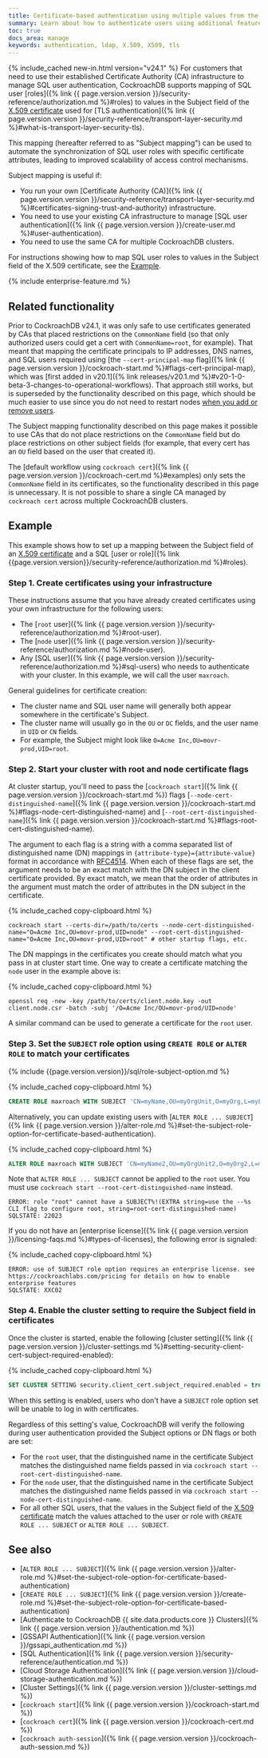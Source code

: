 ```yaml
---
title: Certificate-based authentication using multiple values from the X.509 Subject field
summary: Learn about how to authenticate users using additional features already present in your X.509 security certificates
toc: true
docs_area: manage
keywords: authentication, ldap, X.509, X509, tls
---
```


{% include_cached new-in.html version="v24.1" %} For customers that need to use their established Certificate Authority (CA) infrastructure to manage SQL user authentication, CockroachDB supports mapping of SQL user [roles]({% link {{ page.version.version }}/security-reference/authorization.md %}#roles) to values in the Subject field of the [X.509 certificate](https://en.wikipedia.org/wiki/X.509) used for [TLS authentication]({% link {{ page.version.version }}/security-reference/transport-layer-security.md %}#what-is-transport-layer-security-tls).

This mapping (hereafter referred to as "Subject mapping") can be used to automate the synchronization of SQL user roles with specific certificate attributes, leading to improved scalability of access control mechanisms.

Subject mapping is useful if:

- You run your own [Certificate Authority (CA)]({% link {{ page.version.version }}/security-reference/transport-layer-security.md %}#certificates-signing-trust-and-authority) infrastructure.
- You need to use your existing CA infrastructure to manage [SQL user authentication]({% link {{ page.version.version }}/create-user.md %}#user-authentication).
- You need to use the same CA for multiple CockroachDB clusters.

For instructions showing how to map SQL user roles to values in the Subject field of the X.509 certificate, see the [Example](#example).

{% include enterprise-feature.md %}

## Related functionality

Prior to CockroachDB v24.1, it was only safe to use certificates generated by CAs that placed restrictions on the `CommonName` field (so that only authorized users could get a cert with `CommonName=root`, for example). That meant that mapping the certificate principals to IP addresses, DNS names, and SQL users required using [the `--cert-principal-map` flag]({% link {{ page.version.version }}/cockroach-start.md %}#flags-cert-principal-map), which was [first added in v20.1]({% link releases/v20.1.md %}#v20-1-0-beta-3-changes-to-operational-workflows). That approach still works, but is superseded by the functionality described on this page, which should be much easier to use since you do not need to restart nodes [when you add or remove users](#step-3-set-the-subject-role-option-using-create-role-or-alter-role-to-match-your-certificates).

The Subject mapping functionality described on this page makes it possible to use CAs that do not place restrictions on the `CommonName` field but do place restrictions on other subject fields (for example, that every cert has an `OU` field based on the user that created it).

The [default workflow using `cockroach cert`]({% link {{ page.version.version }}/cockroach-cert.md %}#examples) only sets the `CommonName` field in its certificates, so the functionality described in this page is unnecessary. It is not possible to share a single CA managed by `cockroach cert` across multiple CockroachDB clusters.

## Example

This example shows how to set up a mapping between the Subject field of an [X.509 certificate](https://en.wikipedia.org/wiki/X.509) and a SQL [user or role]({% link {{page.version.version}}/security-reference/authorization.md %}#roles).

### Step 1. Create certificates using your infrastructure

These instructions assume that you have already created certificates using your own infrastructure for the following users:

- The [`root` user]({% link {{ page.version.version }}/security-reference/authorization.md %}#root-user).
- The [`node` user]({% link {{ page.version.version }}/security-reference/authorization.md %}#node-user).
- Any [SQL user]({% link {{ page.version.version }}/security-reference/authorization.md %}#sql-users) who needs to authenticate with your cluster. In this example, we will call the user `maxroach`.

General guidelines for certificate creation:

- The cluster name and SQL user name will generally both appear somewhere in the certificate's Subject.
- The cluster name will usually go in the `OU` or `DC` fields, and the user name in `UID` or `CN` fields.
- For example, the Subject might look like `O=Acme Inc,OU=movr-prod,UID=root`.

### Step 2. Start your cluster with root and node certificate flags

At cluster startup, you'll need to pass the [`cockroach start`]({% link {{ page.version.version }}/cockroach-start.md %}) flags [`--node-cert-distinguished-name`]({% link {{ page.version.version }}/cockroach-start.md %}#flags-node-cert-distinguished-name) and [`--root-cert-distinguished-name`]({% link {{ page.version.version }}/cockroach-start.md %}#flags-root-cert-distinguished-name).

The argument to each flag is a string with a comma separated list of distinguished name (DN) mappings in `{attribute-type}={attribute-value}` format in accordance with [RFC4514](https://www.rfc-editor.org/rfc/rfc4514). When each of these flags are set, the argument needs to be an exact match with the DN subject in the client certificate provided. By exact match, we mean that the order of attributes in the argument must match the order of attributes in the DN subject in the certificate.

{% include_cached copy-clipboard.html %}
~~~ shell
cockroach start --certs-dir=/path/to/certs --node-cert-distinguished-name="O=Acme Inc,OU=movr-prod,UID=node" --root-cert-distinguished-name="O=Acme Inc,OU=movr-prod,UID=root" # other startup flags, etc.
~~~

The DN mappings in the certificates you create should match what you pass in at cluster start time. One way to create a certificate matching the `node` user in the example above is:

{% include_cached copy-clipboard.html %}
~~~ shell
openssl req -new -key /path/to/certs/client.node.key -out client.node.csr -batch -subj '/O=Acme Inc/OU=movr-prod/UID=node'
~~~

A similar command can be used to generate a certificate for the `root` user.

### Step 3. Set the `SUBJECT` role option using `CREATE ROLE` or `ALTER ROLE` to match your certificates

{% include {{page.version.version}}/sql/role-subject-option.md %}

{% include_cached copy-clipboard.html %}
~~~ sql
CREATE ROLE maxroach WITH SUBJECT 'CN=myName,OU=myOrgUnit,O=myOrg,L=myLocality,ST=myState,C=myCountry' LOGIN;
~~~

Alternatively, you can update existing users with [`ALTER ROLE ... SUBJECT`]({% link {{ page.version.version }}/alter-role.md %}#set-the-subject-role-option-for-certificate-based-authentication).

{% include_cached copy-clipboard.html %}
~~~ sql
ALTER ROLE maxroach WITH SUBJECT 'CN=myName2,OU=myOrgUnit2,O=myOrg2,L=myLocality2,ST=myState2,C=myCountry2' LOGIN;
~~~

Note that `ALTER ROLE ... SUBJECT` cannot be applied to the `root` user. You must use `cockroach start --root-cert-distinguished-name` instead.

~~~
ERROR: role "root" cannot have a SUBJECT%!(EXTRA string=use the --%s CLI flag to configure root, string=root-cert-distinguished-name)
SQLSTATE: 22023
~~~

If you do not have an [enterprise license]({% link {{ page.version.version }}/licensing-faqs.md %}#types-of-licenses), the following error is signaled:

{% include_cached copy-clipboard.html %}
~~~
ERROR: use of SUBJECT role option requires an enterprise license. see https://cockroachlabs.com/pricing for details on how to enable enterprise features
SQLSTATE: XXC02
~~~

### Step 4. Enable the cluster setting to require the Subject field in certificates

Once the cluster is started, enable the following [cluster setting]({% link {{ page.version.version }}/cluster-settings.md %}#setting-security-client-cert-subject-required-enabled):

{% include_cached copy-clipboard.html %}
~~~ sql
SET CLUSTER SETTING security.client_cert.subject_required.enabled = true;
~~~

When this setting is enabled, users who don't have a `SUBJECT` role option set will be unable to log in with certificates.

Regardless of this setting's value, CockroachDB will verify the following during user authentication provided the Subject options or DN flags or both are set:

- For the `root` user, that the distinguished name in the certificate Subject matches the distinguished name fields passed in via `cockroach start --root-cert-distinguished-name`.
- For the `node` user, that the distinguished name in the certificate Subject matches the distinguished name fields passed in via `cockroach start --node-cert-distinguished-name`.
- For all other SQL users, that the values in the Subject field of the [X.509 certificate](https://en.wikipedia.org/wiki/X.509) match the values attached to the user or role with `CREATE ROLE ... SUBJECT` or `ALTER ROLE ... SUBJECT`.

## See also

- [`ALTER ROLE ... SUBJECT`]({% link {{ page.version.version }}/alter-role.md %}#set-the-subject-role-option-for-certificate-based-authentication)
- [`CREATE ROLE ... SUBJECT`]({% link {{ page.version.version }}/create-role.md %}#set-the-subject-role-option-for-certificate-based-authentication)
- [Authenticate to CockroachDB {{ site.data.products.core }} Clusters]({% link {{ page.version.version }}/authentication.md %})
- [GSSAPI Authentication]({% link {{ page.version.version }}/gssapi_authentication.md %})
- [SQL Authentication]({% link {{ page.version.version }}/security-reference/authentication.md %})
- [Cloud Storage Authentication]({% link {{ page.version.version }}/cloud-storage-authentication.md %})
- [Cluster Settings]({% link {{ page.version.version }}/cluster-settings.md %})
- [`cockroach start`]({% link {{ page.version.version }}/cockroach-start.md %})
- [`cockroach cert`]({% link {{ page.version.version }}/cockroach-cert.md %})
- [`cockroach auth-session`]({% link {{ page.version.version }}/cockroach-auth-session.md %})
